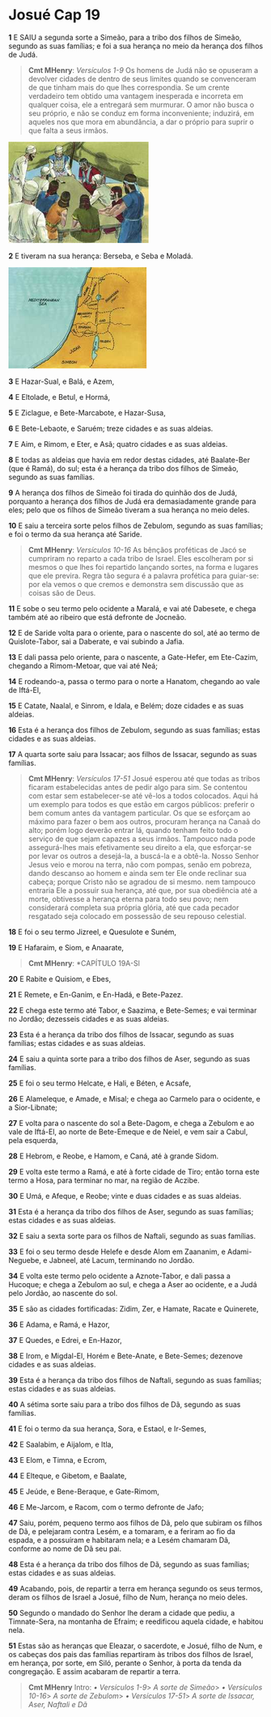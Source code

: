 # Josué Cap 19

**1** 	E SAIU a segunda sorte a Simeão, para a tribo dos filhos de Simeão, segundo as suas famílias; e foi a sua herança no meio da herança dos filhos de Judá.

> **Cmt MHenry**: *Versículos 1-9* Os homens de Judá não se opuseram a devolver cidades de dentro de seus limites quando se convenceram de que tinham mais do que lhes correspondia. Se um crente verdadeiro tem obtido uma vantagem inesperada e incorreta em qualquer coisa, ele a entregará sem murmurar. O amor não busca o seu próprio, e não se conduz em forma inconveniente; induzirá, em aqueles nos que mora em abundância, a dar o próprio para suprir o que falta a seus irmãos.

![](../Images/SweetPublishing/6-18-1.jpg) 

**2** 	E tiveram na sua herança: Berseba, e Seba e Moladá.

![](../Images/SweetPublishing/6-13-2.jpg) 

**3** 	E Hazar-Sual, e Balá, e Azem,

**4** 	E Eltolade, e Betul, e Hormá,

**5** 	E Ziclague, e Bete-Marcabote, e Hazar-Susa,

**6** 	E Bete-Lebaote, e Saruém; treze cidades e as suas aldeias.

**7** 	E Aim, e Rimom, e Eter, e Asã; quatro cidades e as suas aldeias.

**8** 	E todas as aldeias que havia em redor destas cidades, até Baalate-Ber (que é Ramá), do sul; esta é a herança da tribo dos filhos de Simeão, segundo as suas famílias.

**9** 	A herança dos filhos de Simeão foi tirada do quinhão dos de Judá, porquanto a herança dos filhos de Judá era demasiadamente grande para eles; pelo que os filhos de Simeão tiveram a sua herança no meio deles.

**10** 	E saiu a terceira sorte pelos filhos de Zebulom, segundo as suas famílias; e foi o termo da sua herança até Saride.

> **Cmt MHenry**: *Versículos 10-16* As bênçãos proféticas de Jacó se cumpriram no reparto a cada tribo de Israel. Eles escolheram por si mesmos o que lhes foi repartido lançando sortes, na forma e lugares que ele previra. Regra tão segura é a palavra profética para guiar-se: por ela vemos o que cremos e demonstra sem discussão que as coisas são de Deus.

**11** 	E sobe o seu termo pelo ocidente a Maralá, e vai até Dabesete, e chega também até ao ribeiro que está defronte de Jocneão.

**12** 	E de Saride volta para o oriente, para o nascente do sol, até ao termo de Quislote-Tabor, sai a Daberate, e vai subindo a Jafia.

**13** 	E dali passa pelo oriente, para o nascente, a Gate-Hefer, em Ete-Cazim, chegando a Rimom-Metoar, que vai até Neá;

**14** 	E rodeando-a, passa o termo para o norte a Hanatom, chegando ao vale de Iftá-El,

**15** 	E Catate, Naalal, e Sinrom, e Idala, e Belém; doze cidades e as suas aldeias.

**16** 	Esta é a herança dos filhos de Zebulom, segundo as suas famílias; estas cidades e as suas aldeias.

**17** 	A quarta sorte saiu para Issacar; aos filhos de Issacar, segundo as suas famílias.

> **Cmt MHenry**: *Versículos 17-51* Josué esperou até que todas as tribos ficaram estabelecidas antes de pedir algo para sim. Se contentou com estar sem estabelecer-se até vê-los a todos colocados. Aqui há um exemplo para todos es que estão em cargos públicos: preferir o bem comum antes da vantagem particular. Os que se esforçam ao máximo para fazer o bem aos outros, procuram herança na Canaã do alto; porém logo deverão entrar lá, quando tenham feito todo o serviço de que sejam capazes a seus irmãos. Tampouco nada pode assegurá-lhes mais efetivamente seu direito a ela, que esforçar-se por levar os outros a desejá-la, a buscá-la e a obtê-la. Nosso Senhor Jesus veio e morou na terra, não com pompas, senão em pobreza, dando descanso ao homem e ainda sem ter Ele onde reclinar sua cabeça; porque Cristo não se agradou de si mesmo. nem tampouco entraria Ele a possuir sua herança, até que, por sua obediência até a morte, obtivesse a herança eterna para todo seu povo; nem considerará completa sua própria glória, até que cada pecador resgatado seja colocado em possessão de seu repouso celestial.

**18** 	E foi o seu termo Jizreel, e Quesulote e Suném,

**19** 	E Hafaraim, e Siom, e Anaarate,

> **Cmt MHenry**: *CAPÍTULO 19A-Sl

**20** 	E Rabite e Quisiom, e Ebes,

**21** 	E Remete, e En-Ganim, e En-Hadá, e Bete-Pazez.

**22** 	E chega este termo até Tabor, e Saazima, e Bete-Semes; e vai terminar no Jordão; dezesseis cidades e as suas aldeias.

**23** 	Esta é a herança da tribo dos filhos de Issacar, segundo as suas famílias; estas cidades e as suas aldeias.

**24** 	E saiu a quinta sorte para a tribo dos filhos de Aser, segundo as suas famílias.

**25** 	E foi o seu termo Helcate, e Hali, e Béten, e Acsafe,

**26** 	E Alameleque, e Amade, e Misal; e chega ao Carmelo para o ocidente, e a Sior-Libnate;

**27** 	E volta para o nascente do sol a Bete-Dagom, e chega a Zebulom e ao vale de Iftá-El, ao norte de Bete-Emeque e de Neiel, e vem sair a Cabul, pela esquerda,

**28** 	E Hebrom, e Reobe, e Hamom, e Caná, até à grande Sidom.

**29** 	E volta este termo a Ramá, e até à forte cidade de Tiro; então torna este termo a Hosa, para terminar no mar, na região de Aczibe.

**30** 	E Umá, e Afeque, e Reobe; vinte e duas cidades e as suas aldeias.

**31** 	Esta é a herança da tribo dos filhos de Aser, segundo as suas famílias; estas cidades e as suas aldeias.

**32** 	E saiu a sexta sorte para os filhos de Naftali, segundo as suas famílias.

**33** 	E foi o seu termo desde Helefe e desde Alom em Zaananim, e Adami-Neguebe, e Jabneel, até Lacum, terminando no Jordão.

**34** 	E volta este termo pelo ocidente a Aznote-Tabor, e dali passa a Hucoque; e chega a Zebulom ao sul, e chega a Aser ao ocidente, e a Judá pelo Jordão, ao nascente do sol.

**35** 	E são as cidades fortificadas: Zidim, Zer, e Hamate, Racate e Quinerete,

**36** 	E Adama, e Ramá, e Hazor,

**37** 	E Quedes, e Edrei, e En-Hazor,

**38** 	E Irom, e Migdal-El, Horém e Bete-Anate, e Bete-Semes; dezenove cidades e as suas aldeias.

**39** 	Esta é a herança da tribo dos filhos de Naftali, segundo as suas famílias; estas cidades e as suas aldeias.

**40** 	A sétima sorte saiu para a tribo dos filhos de Dã, segundo as suas famílias.

**41** 	E foi o termo da sua herança, Sora, e Estaol, e Ir-Semes,

**42** 	E Saalabim, e Aijalom, e Itla,

**43** 	E Elom, e Timna, e Ecrom,

**44** 	E Elteque, e Gibetom, e Baalate,

**45** 	E Jeúde, e Bene-Beraque, e Gate-Rimom,

**46** 	E Me-Jarcom, e Racom, com o termo defronte de Jafo;

**47** 	Saiu, porém, pequeno termo aos filhos de Dã, pelo que subiram os filhos de Dã, e pelejaram contra Lesém, e a tomaram, e a feriram ao fio da espada, e a possuíram e habitaram nela; e a Lesém chamaram Dã, conforme ao nome de Dã seu pai.

**48** 	Esta é a herança da tribo dos filhos de Dã, segundo as suas famílias; estas cidades e as suas aldeias.

**49** 	Acabando, pois, de repartir a terra em herança segundo os seus termos, deram os filhos de Israel a Josué, filho de Num, herança no meio deles.

**50** 	Segundo o mandado do Senhor lhe deram a cidade que pediu, a Timnate-Sera, na montanha de Efraim; e reedificou aquela cidade, e habitou nela.

**51** 	Estas são as heranças que Eleazar, o sacerdote, e Josué, filho de Num, e os cabeças dos pais das famílias repartiram às tribos dos filhos de Israel, em herança, por sorte, em Siló, perante o Senhor, à porta da tenda da congregação. E assim acabaram de repartir a terra.


> **Cmt MHenry** Intro: *• Versículos 1-9*> *A sorte de Simeão*> *• Versículos 10-16*> *A sorte de Zebulom*> *• Versículos 17-51*> *A sorte de Issacar, Aser, Naftali e Dã*